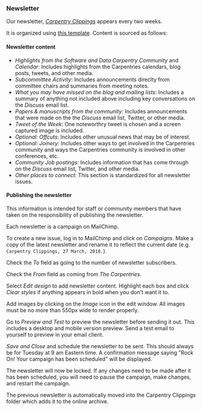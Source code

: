 ### Newsletter

Our newsletter, [*Carpentry Clippings*](http://eepurl.com/cfODMH) appears every two weeks.  

It is organized using [this template](https://docs.google.com/document/d/1o4Z3CQUZzGyKdax6nExijLHvOtXkzkQCcOBY27q2qk0/edit#heading=h.vs7iuvlol9b0). Content is sourced as follows:

#### Newsletter content

* *Highlights from the Software and Data Carpentry Community* and *Calendar*: Includes highlights from the Carpentries calendars, blog posts, tweets, and other media.
* *Subcommittee Activity*: Includes announcements direclty from committee chairs and summaries from meeting notes.
* *What you may have missed on the blog and mailing lists*: Includes a summary of anything not included above including key conversations on the *Discuss* email list.
* *Papers & manuscripts from the community*: Includes announcements that were made on the the *Discuss* email list, Twitter, or other media.
* *Tweet of the Week*: One noteworthry tweet is chosen and a screen captured image is included.
* *Optional: Offcuts*: Includes other unusual news that may be of interest.
* *Optional: Joinery*: Includes other ways to get involved in the Carpentries community and ways the Carpentries community is involved in other conferences, etc.
* *Community Job postings*: Includes information that has come through on the *Discuss* email list, Twitter, and other media.
* *Other places to connect*: This section is standardized for all newsletter issues.

#### Publishing the newsletter

This information is intended for staff or community members that have taken on the responsibility of publishing the newsletter.

Each newsletter is a campaign on MailChimp.

To create a new issue, log in to MailChimp and click on *Campaigns*.  Make a copy of the latest newsletter and rename it to reflect the current date (e.g. `Carpentry Clippings, 27 March, 2018.`).

Check the *To* field as going to the number of newsletter subscribers.

Check the *From* field as coming from *The Carpentries*.

Select *Edit design* to add newsletter content. Highlight each box and click *Clear styles* if anything appears in bold when you don't want it to.

Add images by clicking on the *Image* icon in the edit window.  All images must be no more than 550px wide to render properly.

Go to *Preview and Test* to preview the newsletter before sending it out. This includes a desktop and mobile version preview.  Send a test email to yourself to preview in your email client.

*Save and Close* and schedule the newsletter to be sent.  This should always be for Tuesday at 9 am Eastern time.  A confirmation message saying "Rock On! Your campaign has been scheduled" will be displayed.

The newsletter will now be locked.  If any changes need to be made after it has been scheduled, you will need to pause the campaign, make changes, and restart the campaign.

The previous newsletter is automatically moved into the Carpentry Clippings folder which adds it to the online archive.

















